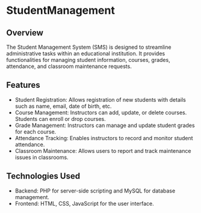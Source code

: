 # StudentManagement

## Overview
The Student Management System (SMS) is designed to streamline administrative tasks within an educational institution. It provides functionalities for managing student information, courses, grades, attendance, and classroom maintenance requests.

## Features
* Student Registration: Allows registration of new students with details such as name, email, date of birth, etc.
* Course Management: Instructors can add, update, or delete courses. Students can enroll or drop courses.
* Grade Management: Instructors can manage and update student grades for each course.
* Attendance Tracking: Enables instructors to record and monitor student attendance.
* Classroom Maintenance: Allows users to report and track maintenance issues in classrooms.

## Technologies Used
* Backend: PHP for server-side scripting and MySQL for database management.
* Frontend: HTML, CSS, JavaScript for the user interface.
